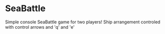# SeaBattle
Simple console SeaBattle game for two players!
Ship arrangement controled with control arrows and 'q' and 'e'
